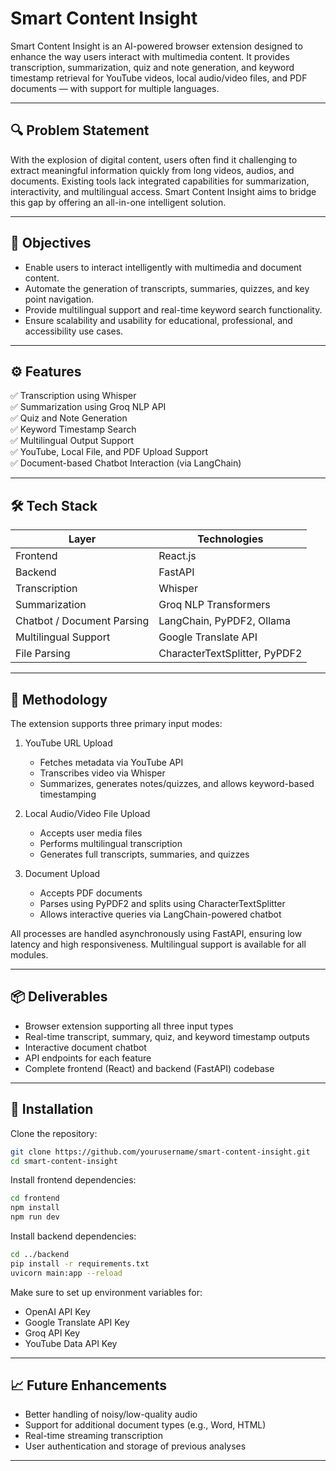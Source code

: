 # Smart Content Insight

Smart Content Insight is an AI-powered browser extension designed to enhance the way users interact with multimedia content. It provides transcription, summarization, quiz and note generation, and keyword timestamp retrieval for YouTube videos, local audio/video files, and PDF documents — with support for multiple languages.

---

## 🔍 Problem Statement

With the explosion of digital content, users often find it challenging to extract meaningful information quickly from long videos, audios, and documents. Existing tools lack integrated capabilities for summarization, interactivity, and multilingual access. Smart Content Insight aims to bridge this gap by offering an all-in-one intelligent solution.

---

## 🎯 Objectives

* Enable users to interact intelligently with multimedia and document content.
* Automate the generation of transcripts, summaries, quizzes, and key point navigation.
* Provide multilingual support and real-time keyword search functionality.
* Ensure scalability and usability for educational, professional, and accessibility use cases.

---

## ⚙️ Features

✅ Transcription using Whisper <br>
✅ Summarization using Groq NLP API <br>
✅ Quiz and Note Generation <br>
✅ Keyword Timestamp Search <br>
✅ Multilingual Output Support <br>
✅ YouTube, Local File, and PDF Upload Support <br>
✅ Document-based Chatbot Interaction (via LangChain) <br>

---

## 🛠 Tech Stack

| Layer                      | Technologies                  |
| -------------------------- | ----------------------------- |
| Frontend                   | React.js                      |
| Backend                    | FastAPI                       |
| Transcription              | Whisper                       |
| Summarization              | Groq NLP Transformers         |
| Chatbot / Document Parsing | LangChain, PyPDF2, Ollama     |
| Multilingual Support       | Google Translate API          |
| File Parsing               | CharacterTextSplitter, PyPDF2 |

---

## 🧪 Methodology

The extension supports three primary input modes:

1. YouTube URL Upload

   * Fetches metadata via YouTube API
   * Transcribes video via Whisper
   * Summarizes, generates notes/quizzes, and allows keyword-based timestamping

2. Local Audio/Video File Upload

   * Accepts user media files
   * Performs multilingual transcription
   * Generates full transcripts, summaries, and quizzes

3. Document Upload

   * Accepts PDF documents
   * Parses using PyPDF2 and splits using CharacterTextSplitter
   * Allows interactive queries via LangChain-powered chatbot

All processes are handled asynchronously using FastAPI, ensuring low latency and high responsiveness. Multilingual support is available for all modules.

---

## 📦 Deliverables

* Browser extension supporting all three input types
* Real-time transcript, summary, quiz, and keyword timestamp outputs
* Interactive document chatbot
* API endpoints for each feature
* Complete frontend (React) and backend (FastAPI) codebase

---

## 🚀 Installation

Clone the repository:

```bash
git clone https://github.com/yourusername/smart-content-insight.git
cd smart-content-insight
```

Install frontend dependencies:

```bash
cd frontend
npm install
npm run dev
```

Install backend dependencies:

```bash
cd ../backend
pip install -r requirements.txt
uvicorn main:app --reload
```

Make sure to set up environment variables for:

* OpenAI API Key
* Google Translate API Key
* Groq API Key
* YouTube Data API Key

---

## 📈 Future Enhancements

* Better handling of noisy/low-quality audio
* Support for additional document types (e.g., Word, HTML)
* Real-time streaming transcription
* User authentication and storage of previous analyses

---
